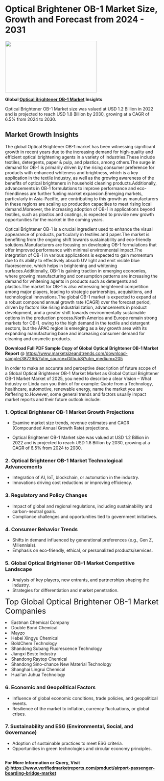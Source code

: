 <H1>Optical Brightener OB-1 Market Size, Growth and Forecast from 2024 - 2031</H1><img class="aligncenter size-medium wp-image-584254" src="https://thirdeyenews.in/wp-content/uploads/2024/09/Global-Market-Research-300x168.jpeg" alt="" width="300" height="168" /><p><strong>Global&nbsp;<a href="https://www.marketsizeandtrends.com/download-sample/387266/?utm_source=Github8j?utm_medium=205">Optical Brightener OB-1 Market</a> Insights</strong></p><p>Optical Brightener OB-1 Market size was valued at USD 1.2 Billion in 2022 and is projected to reach USD 1.8 Billion by 2030, growing at a CAGR of 6.5% from 2024 to 2030.</p><p><h2>Market Growth Insights</h2> <p>The global Optical Brightener OB-1 market has been witnessing significant growth in recent years due to the increasing demand for high-quality and efficient optical brightening agents in a variety of industries.These include textiles, detergents, paper & pulp, and plastics, among others.The surge in demand for OB-1 is primarily driven by the rising consumer preference for products with enhanced whiteness and brightness, which is a key application in the textile industry, as well as the growing awareness of the benefits of optical brighteners in household cleaning products.Additionally, advancements in OB-1 formulations to improve performance and eco-friendliness are further fueling market expansion.Emerging markets, particularly in Asia-Pacific, are contributing to this growth as manufacturers in these regions are scaling up production capacities to meet rising local demand.Moreover, the increasing adoption of OB-1 in applications beyond textiles, such as plastics and coatings, is expected to provide new growth opportunities for the market in the coming years.</p> <p>Optical Brightener OB-1 is a crucial ingredient used to enhance the visual appearance of products, particularly in textiles and paper.The market is benefiting from the ongoing shift towards sustainability and eco-friendly solutions.Manufacturers are focusing on developing OB-1 formulations that offer improved performance with minimal environmental impact.The integration of OB-1 in various applications is expected to gain momentum due to its ability to effectively absorb UV light and emit visible blue fluorescence, which helps in brightening and whitening surfaces.Additionally, OB-1 is gaining traction in emerging economies, where growing manufacturing and consumption patterns are increasing the demand for whitening agents in products such as detergents and plastics.The market for OB-1 is also witnessing heightened competition among major players, leading to strategic partnerships, acquisitions, and technological innovations.The global OB-1 market is expected to expand at a robust compound annual growth rate (CAGR) over the forecast period, driven by factors like rising industrialization, advancements in product development, and a greater shift towards environmentally sustainable options in the production process.North America and Europe remain strong markets for OB-1, owing to the high demand in the textile and detergent sectors, but the APAC region is emerging as a key growth area with its expanding manufacturing base and increasing consumer demand for cleaning and cosmetic products.<p><span class=""><strong>Download Full PDF Sample Copy of Global Optical Brightener OB-1 Market Report</strong> @ <a href="https://www.marketsizeandtrends.com/download-sample/387266/?utm_source=Github8j?utm_medium=205" target="_blank">https://www.marketsizeandtrends.com/download-sample/387266/?utm_source=Github8j?utm_medium=205</a></span></p><p>In order to make an accurate and perceptive description of future scope of a Global&nbsp;Optical Brightener OB-1 Market Market as Global&nbsp;Optical Brightener OB-1 Market Market of 2025, you need to describe a clear Vision &ndash; What Industry or Linda can you think of for example: Quote from a Technology, healthcare, automotive, renewable energy, name the market you are Reffering to.However, some general trends and factors usually impact market reports and their future outlook include:</p><h3>1.&nbsp;<strong>Optical Brightener OB-1 Market Growth Projections</strong></h3><ul><li>Examine market size trends, revenue estimates and CAGR (Compounded Annual Growth Rate) projections.</li><li><p>Optical Brightener OB-1 Market size was valued at USD 1.2 Billion in 2022 and is projected to reach USD 1.8 Billion by 2030, growing at a CAGR of 6.5% from 2024 to 2030.</p></li></ul><h3>2.&nbsp;<strong>Optical Brightener OB-1 Market Technological Advancements</strong></h3><ul><li>Integration of AI, IoT, blockchain, or automation in the industry.</li><li>Innovations driving cost reductions or improving efficiency.</li></ul><h3>3.&nbsp;<strong>Regulatory and Policy Changes</strong></h3><ul><li>Impact of global and regional regulations, including sustainability and carbon-neutral goals.</li><li>Compliance challenges and opportunities tied to government initiatives.</li></ul><h3>4.&nbsp;<strong>Consumer Behavior Trends</strong></h3><ul><li>Shifts in demand influenced by generational preferences (e.g., Gen Z, Millennials).</li><li>Emphasis on eco-friendly, ethical, or personalized products/services.</li></ul><h3>5.&nbsp;<strong>Global Optical Brightener OB-1 Market Competitive Landscape</strong></h3><ul><li>Analysis of key players, new entrants, and partnerships shaping the industry.</li><li>Strategies for differentiation and market penetration.</li></ul><p data-pm-slice="1 1 []"><span style="color: inherit; font-family: inherit; font-size: 25px;">Top Global Optical Brightener OB-1 Market Companies</span></p><div class="" data-test-id=""><p><li>Eastman Chemical Company</li><li> Double Bond Chemical</li><li> Mayzo</li><li> Hebei Xingyu Chemical</li><li> BoldChem Technology</li><li> Shandong Subang Fluorescence Technology</li><li> Jiangxi Beste Industry</li><li> Shandong Raytop Chemical</li><li> Shandong Sino-chance New Material Technology</li><li> Shanghai Lingrui Chemical</li><li> Huai'an Juhua Technology</li></p></div><h3>6.&nbsp;<strong>Economic and Geopolitical Factors</strong></h3><ul><li>Influence of global economic conditions, trade policies, and geopolitical events.</li><li>Resilience of the market to inflation, currency fluctuations, or global crises.</li></ul><h3>7.&nbsp;<strong>Sustainability and ESG (Environmental, Social, and Governance)</strong></h3><ul><li>Adoption of sustainable practices to meet ESG criteria.</li><li>Opportunities in green technologies and circular economy principles.</li></ul><h2><strong style="font-size: 14px;">For More Information or Query, Visit @&nbsp;</strong><a style="background-color: #ffffff; font-size: 14px;" href="https://www.marketsizeandtrends.com/report/optical-brightener-ob-1-market/" target="_blank">https://www.verifiedmarketreports.com/product/airport-passenger-boarding-bridge-market</a></h2>